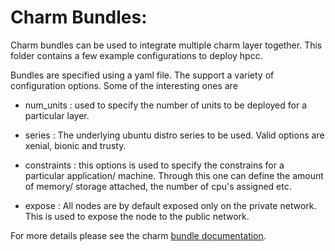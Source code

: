 # Charm Bundles:

Charm bundles can be used to integrate multiple charm layer together.
This folder contains a few example configurations to deploy hpcc.

Bundles are specified using a yaml file. The support a variety of configuration options. 
Some of the interesting ones are

- num_units : used to specify the number of units to be deployed for a particular layer.

- series : The underlying ubuntu distro series to be used. Valid options are xenial, bionic and trusty.

- constraints : this options is used to specify the constrains for a particular application/ machine. Through this one can define the amount of memory/ storage attached, the number of cpu's assigned etc. 

- expose : All nodes are by default exposed only on the private network. This is used to expose the node to the public network.


For more details please see the charm [bundle documentation](https://jaas.ai/docs/charm-bundles).

